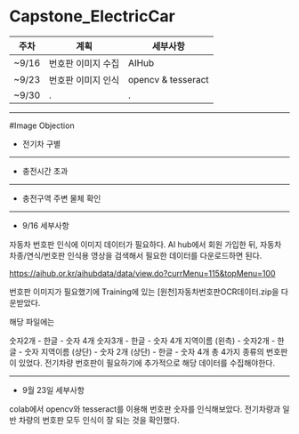 # Capstone_ElectricCar

|주차| 계획 | 세부사항|
|-----|---|---|
|~9/16| 번호판 이미지 수집| AIHub| 
|~9/23| 번호판 이미지 인식| opencv & tesseract|
|~9/30| .| .|

---
#Image Objection
- 전기차 구별
---
- 충전시간 초과
---
- 충전구역 주변 물체 확인
---
- 9/16 세부사항

자동차 번호판 인식에 이미지 데이터가 필요하다. 
AI hub에서 회원 가입한 뒤, 자동차 차종/연식/번호판 인식용 영상을 검색해서 필요한 데이터를 다운로드하면 된다.

https://aihub.or.kr/aihubdata/data/view.do?currMenu=115&topMenu=100

번호판 이미지가 필요했기에 Training에 있는 [원천]자동차번호판OCR데이터.zip을 다운받았다.

해당 파일에는

숫자2개 - 한글 - 숫자 4개
숫자3개 - 한글 - 숫자 4개
지역이름 (왼측) - 숫자2개 - 한글 - 숫자
지역이름 (상단) - 숫자 2개 (상단) - 한글 - 숫자 4개
총 4가지 종류의 번호판이 있었다. 전기차량 번호판이 필요하기에 추가적으로 해당 데이터를 수집해야한다.

---

- 9월 23일 세부사항

colab에서 opencv와 tesseract를 이용해 번호판 숫자를 인식해보았다.
전기차량과 일반 차량의 번호판 모두 인식이 잘 되는 것을 확인했다.
